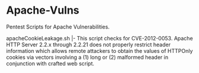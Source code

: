 # Apache-Vulns
Pentest Scripts for Apache Vulnerabilities.


apacheCookieLeakage.sh
  |- This script checks for CVE-2012-0053. Apache HTTP Server 2.2.x through 2.2.21 does not properly restrict header information      which allows remote attackers to obtain the values of HTTPOnly cookies via vectors involving a (1) long or (2) malformed         header in conjunction with crafted web script. 

